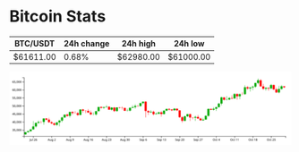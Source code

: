 # Bitcoin Stats

BTC/USDT|24h change|24h high|24h low|
|---|---|---|---|
|$61611.00|0.68%|$62980.00|$61000.00|

<img src="./chart.svg">
